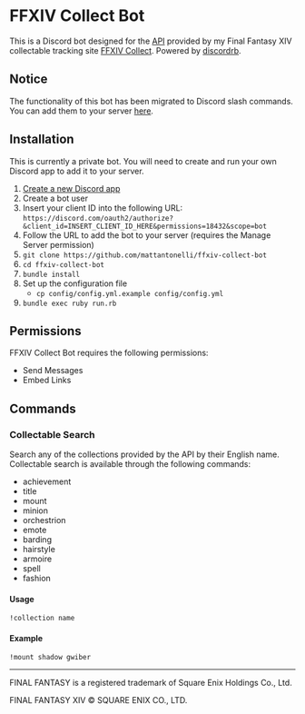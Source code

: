 # FFXIV Collect Bot

This is a Discord bot designed for the [API](https://github.com/mattantonelli/ffxiv-collect/wiki) provided by my Final Fantasy XIV collectable tracking site [FFXIV Collect](https://ffxivcollect.com/). Powered by [discordrb](https://github.com/shardlab/discordrb).

## Notice

The functionality of this bot has been migrated to Discord slash commands. You can add them to your server [here](https://ffxivcollect.com/commands).

## Installation

This is currently a private bot. You will need to create and run your own Discord app to add it to your server.

1. [Create a new Discord app](https://discordapp.com/developers/applications/me)
2. Create a bot user
3. Insert your client ID into the following URL: `https://discord.com/oauth2/authorize?&client_id=INSERT_CLIENT_ID_HERE&permissions=18432&scope=bot`
4. Follow the URL to add the bot to your server (requires the Manage Server permission)
5. `git clone https://github.com/mattantonelli/ffxiv-collect-bot`
6. `cd ffxiv-collect-bot`
7. `bundle install`
8. Set up the configuration file
    * `cp config/config.yml.example config/config.yml`
9. `bundle exec ruby run.rb`

## Permissions

FFXIV Collect Bot requires the following permissions:

* Send Messages
* Embed Links

## Commands
### Collectable Search

Search any of the collections provided by the API by their English name. Collectable search is available through the following commands:

* achievement
* title
* mount
* minion
* orchestrion
* emote
* barding
* hairstyle
* armoire
* spell
* fashion

#### Usage
```
!collection name
```

#### Example
```
!mount shadow gwiber
```

---

FINAL FANTASY is a registered trademark of Square Enix Holdings Co., Ltd.

FINAL FANTASY XIV © SQUARE ENIX CO., LTD.
